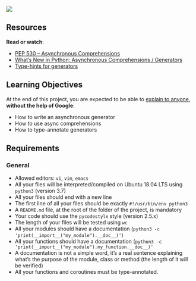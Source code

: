![](https://s3.amazonaws.com/alx-intranet.hbtn.io/uploads/medias/2019/12/ee85b9f67c384e29525b.png?X-Amz-Algorithm=AWS4-HMAC-SHA256&X-Amz-Credential=AKIARDDGGGOUSBVO6H7D%2F20241020%2Fus-east-1%2Fs3%2Faws4_request&X-Amz-Date=20241020T134331Z&X-Amz-Expires=86400&X-Amz-SignedHeaders=host&X-Amz-Signature=23bb0fc995cd981e13d3403b7376d5cc4ea43cb4182e82d365c2ad8fa4e750bf)

Resources
---------

**Read or watch**:

*   [PEP 530 – Asynchronous Comprehensions](/rltoken/hlwtED-iLsdORSgly8DsyQ "PEP 530 -- Asynchronous Comprehensions")
*   [What’s New in Python: Asynchronous Comprehensions / Generators](/rltoken/0OkbObYzCKtO7ZUAxfKvkw "What’s New in Python: Asynchronous Comprehensions / Generators")
*   [Type-hints for generators](/rltoken/l4Fnno568VbVIn9GvrFVtQ "Type-hints for generators")

Learning Objectives
-------------------

At the end of this project, you are expected to be able to [explain to anyone](/rltoken/_jK22HqiCeh5NjKJ4ZHBww "explain to anyone"), **without the help of Google**:

*   How to write an asynchronous generator
*   How to use async comprehensions
*   How to type-annotate generators

Requirements
------------

### General

*   Allowed editors: `vi`, `vim`, `emacs`
*   All your files will be interpreted/compiled on Ubuntu 18.04 LTS using `python3` (version 3.7)
*   All your files should end with a new line
*   The first line of all your files should be exactly `#!/usr/bin/env python3`
*   A `README.md` file, at the root of the folder of the project, is mandatory
*   Your code should use the `pycodestyle` style (version 2.5.x)
*   The length of your files will be tested using `wc`
*   All your modules should have a documentation (`python3 -c 'print(__import__("my_module").__doc__)'`)
*   All your functions should have a documentation (`python3 -c 'print(__import__("my_module").my_function.__doc__)'`
*   A documentation is not a simple word, it’s a real sentence explaining what’s the purpose of the module, class or method (the length of it will be verified)
*   All your functions and coroutines must be type-annotated.
